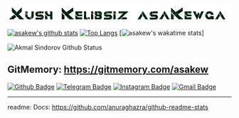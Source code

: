 ![Welcome!](3Io4KmzAY.gif)

[![asakew's github stats](https://github-readme-stats.vercel.app/api?username=asakew&show_icons=true&title_color=00FF00&icon_color=008000&text_color=00FF00&bg_color=000000)](https://github.com/asakew/)
[![Top Langs](https://github-readme-stats.vercel.app/api/top-langs/?username=asakew&layout=compact&title_color=00FF00&icon_color=008000&text_color=00FF00&bg_color=000000)](https://github.com/asakew/)
[![asakew's wakatime stats](https://github-readme-stats.vercel.app/api/wakatime?username=asakew)]

<img align="center" src="https://github-readme-streak-stats.herokuapp.com/?user=asakew&theme=react" alt="Akmal Sindorov Github Status" />
</p>

GitMemory: https://gitmemory.com/asakew
-----------

[![Github Badge](https://img.shields.io/badge/-Github-000?style=flat-square&logo=Github&logoColor=white&link=https://github.com/asakew)](https://github.com/asakew)
[![Telegram Badge](https://img.shields.io/badge/-Telegram-blue?style=flat-square&logo=Telegram&logoColor=white&link=https://t.me/asakew)](https://t.me/asakew)
[![Instagram Badge](https://img.shields.io/badge/-Instagram-C13584?style=flat-square&labelColor=C13584&logo=instagram&logoColor=white&link=https://www.instagram.com/asakew8/)](https://www.instagram.com/asakew8/)
[![Gmail Badge](https://img.shields.io/badge/-Gmail-c14438?style=flat-square&logo=Gmail&logoColor=white&link=mailto:asauz777@gmail.com)](mailto:asauz777@gmail.com)

----------------
readme: Docs: https://github.com/anuraghazra/github-readme-stats
